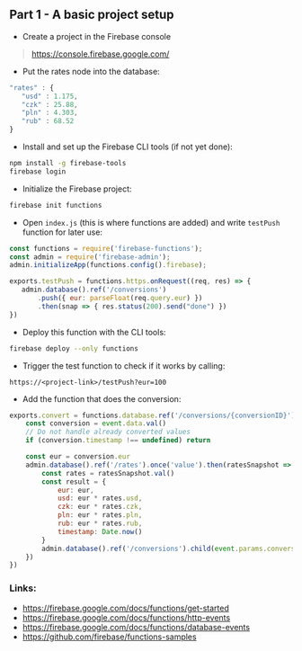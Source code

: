 ## Part 1 - A basic project setup

 * Create a project in the Firebase console
 > https://console.firebase.google.com/
 
 * Put the rates node into the database:
 ``` js
"rates" : {
    "usd" : 1.175,
    "czk" : 25.88,
    "pln" : 4.303,
    "rub" : 68.52
}
 ```
 
 * Install and set up the Firebase CLI tools (if not yet done):
``` sh
npm install -g firebase-tools
firebase login
```

 * Initialize the Firebase project:
``` sh
firebase init functions
```

 * Open `index.js` (this is where functions are added) and write `testPush` function for later use:
 ``` js
const functions = require('firebase-functions');
const admin = require('firebase-admin');
admin.initializeApp(functions.config().firebase);

exports.testPush = functions.https.onRequest((req, res) => {
    admin.database().ref('/conversions')
        .push({ eur: parseFloat(req.query.eur) })
        .then(snap => { res.status(200).send("done") })
})
 ```

 * Deploy this function with the CLI tools:
``` sh
firebase deploy --only functions
```

 * Trigger the test function to check if it works by calling: 
```
https://<project-link>/testPush?eur=100
```

 * Add the function that does the conversion:
``` js
exports.convert = functions.database.ref('/conversions/{conversionID}').onWrite(event => {
    const conversion = event.data.val()
    // Do not handle already converted values
    if (conversion.timestamp !== undefined) return

    const eur = conversion.eur
    admin.database().ref('/rates').once('value').then(ratesSnapshot => {
        const rates = ratesSnapshot.val()
        const result = {
            eur: eur,
            usd: eur * rates.usd,
            czk: eur * rates.czk,
            pln: eur * rates.pln,
            rub: eur * rates.rub,
            timestamp: Date.now()
        }
        admin.database().ref('/conversions').child(event.params.conversionID).set(result)
    })
})
```


### Links: 

 * https://firebase.google.com/docs/functions/get-started
 * https://firebase.google.com/docs/functions/http-events
 * https://firebase.google.com/docs/functions/database-events
 * https://github.com/firebase/functions-samples
